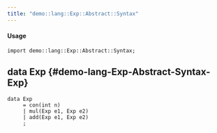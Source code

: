 ```yaml
---
title: "demo::lang::Exp::Abstract::Syntax"
---
```


#### Usage

`import demo::lang::Exp::Abstract::Syntax;`


## data Exp {#demo-lang-Exp-Abstract-Syntax-Exp}

```rascal
data Exp  
     = con(int n)
     | mul(Exp e1, Exp e2)
     | add(Exp e1, Exp e2)
     ;
```

